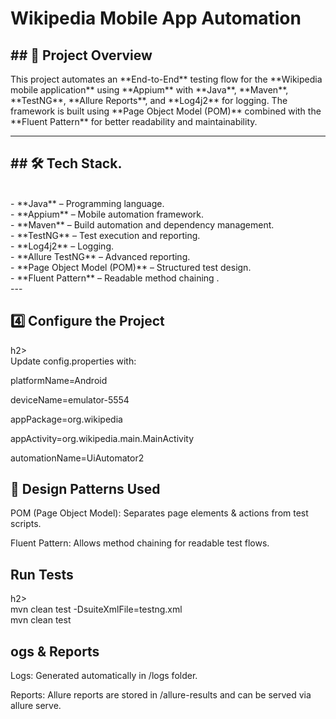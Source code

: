 <h1> Wikipedia Mobile App Automation</h1>

<h2>## 📌 Project Overview</h2>
This project automates an **End-to-End** testing flow for the **Wikipedia mobile application** using **Appium** with **Java**, **Maven**, **TestNG**, **Allure Reports**, and **Log4j2** for logging.  
The framework is built using **Page Object Model (POM)** combined with the **Fluent Pattern** for better readability and maintainability.</br>

---

<h2>## 🛠 Tech Stack.</h2></br>
- **Java** – Programming language.</br>
- **Appium** – Mobile automation framework.</br>
- **Maven** – Build automation and dependency management.</br>
- **TestNG** – Test execution and reporting.</br>
- **Log4j2** – Logging.</br>
- **Allure TestNG** – Advanced reporting.</br>
- **Page Object Model (POM)** – Structured test design.</br>
- **Fluent Pattern** – Readable method chaining
.</br>
---

<h2>4️⃣ Configure the Project</h2>h2></br>
Update config.properties with:</br>

platformName=Android</br>

deviceName=emulator-5554</br>

appPackage=org.wikipedia</br>

appActivity=org.wikipedia.main.MainActivity</br>

automationName=UiAutomator2</br>

<h2>🧩 Design Patterns Used</h2>
POM (Page Object Model): Separates page elements & actions from test scripts.

Fluent Pattern: Allows method chaining for readable test flows.

<h2> Run Tests</h2>h2></br>
mvn clean test -DsuiteXmlFile=testng.xml</br>
mvn clean test
</br>

<h2>ogs & Reports</h2>
Logs: Generated automatically in /logs folder.

Reports: Allure reports are stored in /allure-results and can be served via allure serve.
